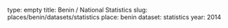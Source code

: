 type: empty
title: Benin / National Statistics
slug: places/benin/datasets/statistics
place: benin
dataset: statistics
year: 2014
